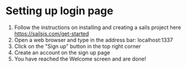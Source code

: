 # Setting up login page

1. Follow the instructions on installing and creating a sails project here https://sailsjs.com/get-started
2. Open a web browser and type in the address bar: localhost:1337
3. Click on the "Sign up" button in the top right corner
4. Create an account on the sign up page
5. You have reached the Welcome screen and are done!
